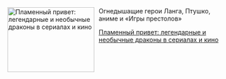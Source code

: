 <!--2025-06-17 20:44:13-->
<div class="yb">
  <div class="rss kino_teatr"><a href="https://www.kino-teatr.ru/blog/y2025/6-17/1743/" title="Пламенный привет: легендарные и необычные драконы в сериалах и кино"><img src="https://www.kino-teatr.ru/blog/3/4/1743/poster.jpg" width="196" height="147" align="left" hspace="5" style="margin: 0px 10px 0px 5px" alt="Пламенный привет: легендарные и необычные драконы в сериалах и кино"/></a>Огнедышащие герои Ланга, Птушко, аниме и «Игры престолов» <p class="titl"><a href="https://www.kino-teatr.ru/blog/y2025/6-17/1743/">Пламенный привет: легендарные и необычные драконы в сериалах и кино</a></p></div>
</div>
